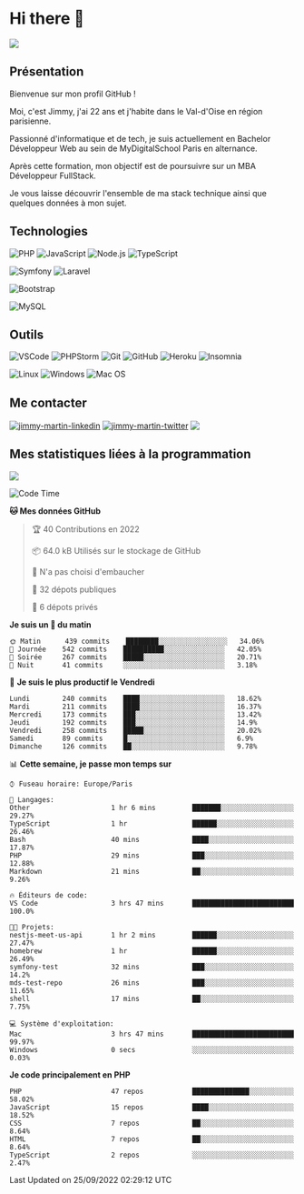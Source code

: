 # Hi there 👋

![](https://komarev.com/ghpvc/?username=jimmy-martin&color=1a1b27)

<!--
**jimmy-martin/jimmy-martin** is a ✨ _special_ ✨ repository because its `README.md` (this file) appears on your GitHub profile.

Here are some ideas to get you started:

- 🔭 I’m currently working on ...
- 🌱 I’m currently learning ...
- 👯 I’m looking to collaborate on ...
- 🤔 I’m looking for help with ...
- 💬 Ask me about ...
- 📫 How to reach me: ...
- 😄 Pronouns: ...
- ⚡ Fun fact: ...
-->

## Présentation

Bienvenue sur mon profil GitHub !

Moi, c'est Jimmy, j'ai 22 ans et j'habite dans le Val-d'Oise en région parisienne.

Passionné d'informatique et de tech, je suis actuellement en Bachelor Développeur Web au sein de MyDigitalSchool Paris en alternance.

Après cette formation, mon objectif est de poursuivre sur un MBA Développeur FullStack.

Je vous laisse découvrir l'ensemble de ma stack technique ainsi que quelques données à mon sujet.

## Technologies

<div>

![PHP](https://img.shields.io/badge/PHP-777BB4?style=for-the-badge&logo=php&logoColor=white) ![JavaScript](https://img.shields.io/badge/JavaScript-F7DF1E?style=for-the-badge&logo=javascript&logoColor=black) ![Node.js](https://img.shields.io/badge/Node.js-43853D?style=for-the-badge&logo=node.js&logoColor=white) ![TypeScript](https://img.shields.io/badge/TypeScript-007ACC?style=for-the-badge&logo=typescript&logoColor=white)

</div>
<div>

![Symfony](https://img.shields.io/badge/Symfony-092E20?style=for-the-badge&logo=symfony&logoColor=white) ![Laravel](https://img.shields.io/badge/Laravel-FF2D20?style=for-the-badge&logo=laravel&logoColor=white)

</div>
<div>

![Bootstrap](https://img.shields.io/badge/Bootstrap-563D7C?style=for-the-badge&logo=bootstrap&logoColor=white)

</div>
<div>

![MySQL](https://img.shields.io/badge/MySQL-4479A1?style=for-the-badge&logo=mysql&logoColor=white)

</div>

## Outils

![VSCode](https://img.shields.io/badge/VSCode-007ACC?style=for-the-badge&logo=visual-studio-code&logoColor=white)
![PHPStorm](http://img.shields.io/badge/-PHPStorm-181717?style=for-the-badge&logo=phpstorm&logoColor=white)
![Git](https://img.shields.io/badge/Git-E44C30?style=for-the-badge&logo=git&logoColor=white)
![GitHub](https://img.shields.io/badge/GitHub-100000?style=for-the-badge&logo=github&logoColor=white)
![Heroku](https://img.shields.io/badge/Heroku-6762a6?style=for-the-badge&logo=heroku&logoColor=white)
![Insomnia](https://img.shields.io/badge/Insomnia-5600cd?style=for-the-badge&logo=insomnia&logoColor=white)

![Linux](https://img.shields.io/badge/Linux-FCC624?style=for-the-badge&logo=linux&logoColor=white)
![Windows](https://img.shields.io/badge/Windows-0078D6?style=for-the-badge&logo=windows&logoColor=white)
![Mac OS](https://img.shields.io/badge/mac%20os-000000?style=for-the-badge&logo=apple&logoColor=white)

## Me contacter

<p>
<a href="https://www.linkedin.com/in/jimmy-martin-dev/" target="blank"><img align="center" src="https://img.shields.io/badge/-LinkedIn-0077B5?style=for-the-badge&logo=Linkedin&logoColor=white&link=https://www.linkedin.com/in/jimmy-martin-dev/" alt="jimmy-martin-linkedin"/></a>
<a href="https://twitter.com/jimmydev_" target="blank"><img align="center" src="https://img.shields.io/badge/-Twitter-1DA1F2?style=for-the-badge&logo=Twitter&logoColor=white&link=https://twitter.com/jimmydev_" alt="jimmy-martin-twitter"/></a>
 <a href="mailto:jimmy.martin952@gmail.com" target="blank"><img align="center" src="https://img.shields.io/badge/gmail-D14836?style=for-the-badge&logo=gmail&logoColor=white" /></a>
</p>

## Mes statistiques liées à la programmation

<a href="https://github-readme-stats.vercel.app/api/top-langs/?username=jimmy-martin&layout=compact">
  <img align="center" src="https://github-readme-stats.vercel.app/api/top-langs/?username=jimmy-martin&layout=compact"/>
</a>



<!--START_SECTION:waka-->
![Code Time](http://img.shields.io/badge/Code%20Time-1%2C114%20hrs%2045%20mins-blue)

**🐱 Mes données GitHub** 

> 🏆 40 Contributions en 2022
 > 
> 📦 64.0 kB Utilisés sur le stockage de GitHub 
 > 
> 🚫 N'a pas choisi d'embaucher
 > 
> 📜 32 dépots publiques 
 > 
> 🔑 6 dépots privés  
 > 
**Je suis un 🐤 du matin** 

```text
🌞 Matin      439 commits    ████████░░░░░░░░░░░░░░░░░   34.06% 
🌆 Journée    542 commits    ██████████░░░░░░░░░░░░░░░   42.05% 
🌃 Soirée     267 commits    █████░░░░░░░░░░░░░░░░░░░░   20.71% 
🌙 Nuit       41 commits     ░░░░░░░░░░░░░░░░░░░░░░░░░   3.18%

```
📅 **Je suis le plus productif le Vendredi** 

```text
Lundi        240 commits    ████░░░░░░░░░░░░░░░░░░░░░   18.62% 
Mardi        211 commits    ████░░░░░░░░░░░░░░░░░░░░░   16.37% 
Mercredi     173 commits    ███░░░░░░░░░░░░░░░░░░░░░░   13.42% 
Jeudi        192 commits    ███░░░░░░░░░░░░░░░░░░░░░░   14.9% 
Vendredi     258 commits    █████░░░░░░░░░░░░░░░░░░░░   20.02% 
Samedi       89 commits     █░░░░░░░░░░░░░░░░░░░░░░░░   6.9% 
Dimanche     126 commits    ██░░░░░░░░░░░░░░░░░░░░░░░   9.78%

```


📊 **Cette semaine, je passe mon temps sur** 

```text
⌚︎ Fuseau horaire: Europe/Paris

💬 Langages: 
Other                    1 hr 6 mins         ███████░░░░░░░░░░░░░░░░░░   29.27% 
TypeScript               1 hr                ██████░░░░░░░░░░░░░░░░░░░   26.46% 
Bash                     40 mins             ████░░░░░░░░░░░░░░░░░░░░░   17.87% 
PHP                      29 mins             ███░░░░░░░░░░░░░░░░░░░░░░   12.88% 
Markdown                 21 mins             ██░░░░░░░░░░░░░░░░░░░░░░░   9.26%

🔥 Éditeurs de code: 
VS Code                  3 hrs 47 mins       █████████████████████████   100.0%

🐱‍💻 Projets: 
nestjs-meet-us-api       1 hr 2 mins         ██████░░░░░░░░░░░░░░░░░░░   27.47% 
homebrew                 1 hr                ██████░░░░░░░░░░░░░░░░░░░   26.49% 
symfony-test             32 mins             ███░░░░░░░░░░░░░░░░░░░░░░   14.2% 
mds-test-repo            26 mins             ███░░░░░░░░░░░░░░░░░░░░░░   11.65% 
shell                    17 mins             ██░░░░░░░░░░░░░░░░░░░░░░░   7.75%

💻 Système d'exploitation: 
Mac                      3 hrs 47 mins       █████████████████████████   99.97% 
Windows                  0 secs              ░░░░░░░░░░░░░░░░░░░░░░░░░   0.03%

```

**Je code principalement en PHP** 

```text
PHP                      47 repos            ██████████████░░░░░░░░░░░   58.02% 
JavaScript               15 repos            ████░░░░░░░░░░░░░░░░░░░░░   18.52% 
CSS                      7 repos             ██░░░░░░░░░░░░░░░░░░░░░░░   8.64% 
HTML                     7 repos             ██░░░░░░░░░░░░░░░░░░░░░░░   8.64% 
TypeScript               2 repos             ░░░░░░░░░░░░░░░░░░░░░░░░░   2.47%

```



 Last Updated on 25/09/2022 02:29:12 UTC
<!--END_SECTION:waka-->


